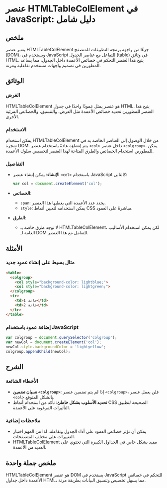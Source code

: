 <!--
Meta Description: # عنصر HTMLTableColElement في JavaScript: دليل شامل ## ملخص يعتبر عنصر HTMLTableColElement جزءًا من واجهة برمجة التطبيقات للمتصفح (DOM)، ويستخدم في Ja...
Meta Keywords: عنصر, col, colgroup, htmltablecolelement, javascript
-->

# عنصر HTMLTableColElement في JavaScript: دليل شامل

## ملخص
يعتبر عنصر HTMLTableColElement جزءًا من واجهة برمجة التطبيقات للمتصفح (DOM)، ويستخدم في JavaScript للتفاعل مع عناصر الجدول (table) في وثائق HTML. يتيح هذا العنصر التحكم في خصائص الأعمدة داخل الجدول، مما يساعد المطورين في تصميم واجهات مستخدم تفاعلية ومرنة.

## الوثائق
### الغرض
HTMLTableColElement هو عنصر يمثل عمودًا واحدًا في جدول HTML. يتيح هذا العنصر للمطورين تحديد خصائص الأعمدة مثل العرض، والتنسيق، والخصائص المرئية الأخرى.

### الاستخدام
يمكن استخدام HTMLTableColElement من خلال الوصول إلى العناصر الخاصة به في شجرة DOM. يتم إنشاؤه عادةً باستخدام عنصر `<col>` داخل عنصر `<colgroup>`. يمكن للمطورين استخدام الخصائص والطرق المتاحة لهذا العنصر لتخصيص سلوك الأعمدة.

### التفاصيل
- **الإنشاء**: يمكن إنشاء عنصر `<col>` باستخدام JavaScript كالتالي:
  ```javascript
  var col = document.createElement('col');
  ```
- **الخصائص**:
  - `span`: يحدد عدد الأعمدة التي يغطيها هذا العنصر.
  - `style`: يمكن استخدامه لتعيين أنماط CSS مباشرةً على العمود.
  
- **الطرق**:
  - لا توجد طرق خاصة بـ HTMLTableColElement، لكن يمكن استخدام الأساليب العامة لـ DOM للتعامل مع هذا العنصر.

## الأمثلة
### مثال بسيط على إنشاء عمود جديد
```html
<table>
  <colgroup>
    <col style="background-color: lightblue;">
    <col style="background-color: lightgreen;">
  </colgroup>
  <tr>
    <td>خانة 1</td>
    <td>خانة 2</td>
  </tr>
</table>
```
### إضافة عمود باستخدام JavaScript
```javascript
var colgroup = document.querySelector('colgroup');
var newCol = document.createElement('col');
newCol.style.backgroundColor = 'lightyellow';
colgroup.appendChild(newCol);
```

## الشرح
### الأخطاء الشائعة
- **نسيان تضمين `<colgroup>`**: إذا لم يتم تضمين عنصر `<colgroup>`، فلن يعمل عنصر `<col>` بالشكل المتوقع.
- **تحديد الأسلوب بشكل خاطئ**: تأكد من استخدام أنماط CSS الصحيحة لتطبيق التأثيرات المرغوبة على الأعمدة.

### ملاحظات إضافية
- يمكن أن تؤثر خصائص العمود على أداء الجدول وتفاعله، لذا من المهم اختبار التغييرات على مختلف المتصفحات.
- HTMLTableColElement مفيد بشكل خاص في الجداول الكبيرة التي تحتوي على العديد من الأعمدة.

## ملخص جملة واحدة
HTMLTableColElement هو عنصر DOM يستخدم في JavaScript للتحكم في خصائص الأعمدة داخل جداول HTML، مما يسهل تخصيص وتنسيق البيانات بطريقة مرنة.